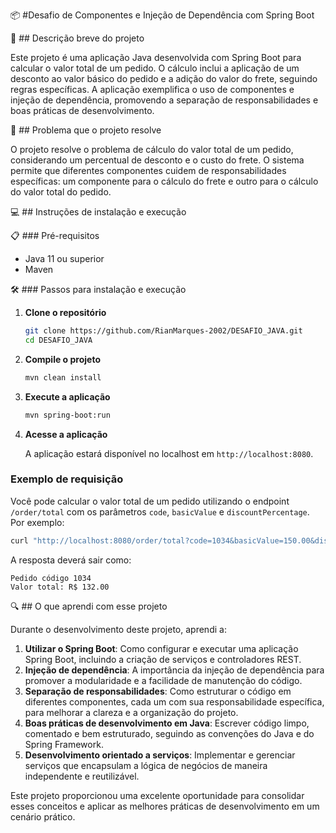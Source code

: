 📦 #Desafio de Componentes e Injeção de Dependência com Spring Boot

📝 ## Descrição breve do projeto

Este projeto é uma aplicação Java desenvolvida com Spring Boot para calcular o valor total de um pedido. O cálculo inclui a aplicação de um desconto ao valor básico do pedido e a adição do valor do frete, seguindo regras específicas. A aplicação exemplifica o uso de componentes e injeção de dependência, promovendo a separação de responsabilidades e boas práticas de desenvolvimento.

🚀 ## Problema que o projeto resolve

O projeto resolve o problema de cálculo do valor total de um pedido, considerando um percentual de desconto e o custo do frete.
O sistema permite que diferentes componentes cuidem de responsabilidades específicas: um componente para o cálculo do frete e outro para o cálculo do valor total do pedido.

💻 ## Instruções de instalação e execução

📋 ### Pré-requisitos

- Java 11 ou superior
- Maven

🛠️ ### Passos para instalação e execução

1. **Clone o repositório**

   ```bash
   git clone https://github.com/RianMarques-2002/DESAFIO_JAVA.git
   cd DESAFIO_JAVA
   ```

2. **Compile o projeto**

   ```bash
   mvn clean install
   ```

3. **Execute a aplicação**

   ```bash
   mvn spring-boot:run
   ```

4. **Acesse a aplicação**

   A aplicação estará disponível no localhost em `http://localhost:8080`.

### Exemplo de requisição

Você pode calcular o valor total de um pedido utilizando o endpoint `/order/total` com os parâmetros `code`, `basicValue` e `discountPercentage`. Por exemplo:

```bash
curl "http://localhost:8080/order/total?code=1034&basicValue=150.00&discountPercentage=20.0"
```

A resposta deverá sair como:

```
Pedido código 1034
Valor total: R$ 132.00
```

🔍 ## O que aprendi com esse projeto

Durante o desenvolvimento deste projeto, aprendi a:

1. **Utilizar o Spring Boot**: Como configurar e executar uma aplicação Spring Boot, incluindo a criação de serviços e controladores REST.
2. **Injeção de dependência**: A importância da injeção de dependência para promover a modularidade e a facilidade de manutenção do código.
3. **Separação de responsabilidades**: Como estruturar o código em diferentes componentes, cada um com sua responsabilidade específica, para melhorar a clareza e a organização do projeto.
4. **Boas práticas de desenvolvimento em Java**: Escrever código limpo, comentado e bem estruturado, seguindo as convenções do Java e do Spring Framework.
5. **Desenvolvimento orientado a serviços**: Implementar e gerenciar serviços que encapsulam a lógica de negócios de maneira independente e reutilizável.

Este projeto proporcionou uma excelente oportunidade para consolidar esses conceitos e aplicar as melhores práticas de desenvolvimento em um cenário prático.
